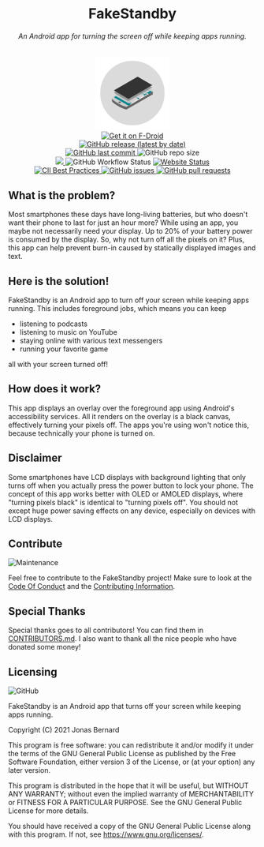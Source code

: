 <div>
   <h1 align="center">FakeStandby<br><h6 align="center">An Android app for turning the screen off while keeping apps running.</h6></h1>
   <p align="center">
     <img src="branding/app_icon_round.svg" height="150"><br>
     <a href="https://f-droid.org/packages/android.jonas.fakestandby/">
       <img src="https://fdroid.gitlab.io/artwork/badge/get-it-on.png" alt="Get it on F-Droid" height="60">
     </a><br>
     <a href="https://github.com/JonasBernard/FakeStandby/releases">
       <img src="https://img.shields.io/github/v/release/JonasBernard/FakeStandby" alt="GitHub release (latest by date)">
     </a><br>
     <a href="https://github.com/JonasBernard/FakeStandby/commits/master">
       <img src="https://img.shields.io/github/last-commit/JonasBernard/FakeStandby" alt="GitHub last commit">
     </a>
     <img src="https://img.shields.io/github/repo-size/JonasBernard/FakeStandby?label=repository%20size" alt="GitHub repo size">
     <br>
     <a href="https://drone.jonasbernard.de/JonasBernard/FakeStandby">
       <img src="https://drone.jonasbernard.de/api/badges/JonasBernard/FakeStandby/status.svg" />
     </a>
     <img src="https://img.shields.io/github/workflow/status/JonasBernard/FakeStandby/Android%20CI" alt="GitHub Workflow Status">
     <a href="https://fakestandby.jonasbernard.de/">
       <img src="https://img.shields.io/website?down_color=red&down_message=offline&up_color=light-green&up_message=online&url=https%3A%2F%2Ffakestandby.jonasbernard.de" alt="Website Status">
     </a><br>
     <a href="https://bestpractices.coreinfrastructure.org/projects/4235">
       <img src="https://bestpractices.coreinfrastructure.org/projects/4235/badge" alt="CII Best Practices">
     </a>
     <a href="https://github.com/JonasBernard/FakeStandby/issues">
       <img src="https://img.shields.io/github/issues-raw/JonasBernard/FakeStandby" alt="GitHub issues">
     </a>
     <a href="https://github.com/JonasBernard/FakeStandby/pulls">
       <img src="https://img.shields.io/github/issues-pr-raw/JonasBernard/FakeStandby" alt="GitHub pull requests">
     </a>
   </p>
</div>

## What is the problem?

Most smartphones these days have long-living batteries, but who doesn't want their phone to last for just an hour more?
While using an app, you maybe not necessarily need your display. Up to 20% of your battery power is consumed by the display.
So, why not turn off all the pixels on it? Plus, this app can help prevent burn-in caused by statically displayed images and text.

## Here is the solution!

FakeStandby is an Android app to turn off your screen while keeping apps running. This includes foreground jobs, which means
you can keep

- listening to podcasts
- listening to music on YouTube
- staying online with various text messengers
- running your favorite game

all with your screen turned off!

## How does it work?

This app displays an overlay over the foreground app using Android's accessibility services. All it renders on the overlay
is a black canvas, effectively turning your pixels off. The apps you're using won't notice this, because technically your phone is turned on.

## Disclaimer

Some smartphones have LCD displays with background lighting that only turns off when you actually press the power button to lock your phone.
The concept of this app works better with OLED or AMOLED displays, where "turning pixels black" is identical to "turning pixels off".
You should not except huge power saving effects on any device, especially on devices with LCD displays.


## Contribute

![Maintenance](https://img.shields.io/maintenance/yes/2022)

Feel free to contribute to the FakeStandby project! Make sure to look at the [Code Of Conduct](CODE_OF_CONDUCT.md) and the [Contributing Information](CONTRIBUTING.md).

## Special Thanks

Special thanks goes to all contributors! You can find them in [CONTRIBUTORS.md](CONTRIBUTORS.md).
I also want to thank all the nice people who have donated some money!

## Licensing

![GitHub](https://img.shields.io/github/license/JonasBernard/FakeStandby?color=light-green)


FakeStandby is an Android app that turns off your screen while keeping apps running.

Copyright (C) 2021  Jonas Bernard

This program is free software: you can redistribute it and/or modify
it under the terms of the GNU General Public License as published by
the Free Software Foundation, either version 3 of the License, or
(at your option) any later version.

This program is distributed in the hope that it will be useful,
but WITHOUT ANY WARRANTY; without even the implied warranty of
MERCHANTABILITY or FITNESS FOR A PARTICULAR PURPOSE.  See the
GNU General Public License for more details.

You should have received a copy of the GNU General Public License
along with this program.  If not, see <https://www.gnu.org/licenses/>.

